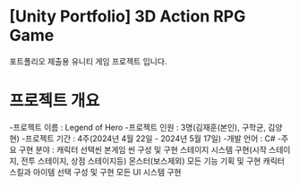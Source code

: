 # [Unity Portfolio] 3D Action RPG Game

포트폴리오 제출용 유니티 게임 프로젝트 입니다.

# 프로젝트 개요
-프로젝트 이름 : Legend of Hero
-프로젝트 인원 : 3명(김재훈(본인), 구학균, 김양현)
-프로젝트 기간 : 4주(2024년 4월 22일 - 2024년 5월 17일)
-개발 언어 : C#
-주요 구현 분야 :
캐릭터 선택씬 본게임 씬 구성 및 구현
스테이지 시스템 구현(시작 스테이지, 전투 스테이지, 상점 스테이지등)
몬스터(보스제외) 모든 기능 기획 및 구현
캐릭터 스킬과 아이템 선택 구성 및 구현
모든 UI 시스템 구현
